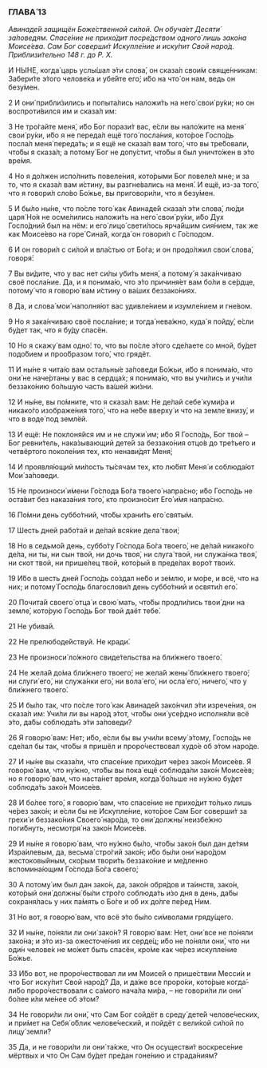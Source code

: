 ### ГЛАВА́ 13

_Авинаде́й защищён Боже́ственной си́лой. Он обуча́ет Десяти́ за́поведям. Спасе́ние не прихо́дит посре́дством одного́ лишь зако́на Моисе́ева. Сам Бог соверши́т Искупле́ние и иску́пит Свой наро́д. Приблизи́тельно 148 г. до Р. Х._

И НЫ́НЕ, когда́ царь услы́шал э́ти слова́, он сказа́л свои́м свяще́нникам: Забери́те э́того челове́ка и убе́йте его́; и́бо на что́ он нам, ведь он безу́мен.

2 И они́ прибли́зились и попыта́лись наложи́ть на него́ свои́ ру́ки; но он воспроти́вился им и сказа́л им:

3 Не тро́гайте меня́, и́бо Бог порази́т вас, е́сли вы нало́жите на меня́ свои́ ру́ки, и́бо я не переда́л ещё того́ посла́ния, кото́рое Госпо́дь посла́л меня́ переда́ть; и я ещё не сказа́л вам того́, что вы тре́бовали, что́бы я сказа́л; а потому́ Бог не допу́стит, что́бы я был уничто́жен в э́то вре́мя.

4 Но я до́лжен испо́лнить повеле́ния, кото́рыми Бог повеле́л мне; и за то, что я сказа́л вам и́стину, вы разгне́вались на меня́. И ещё, из-за того́, что я говори́л сло́во Бо́жье, вы приговори́ли, что я безу́мен.

5 И бы́ло ны́не, что по́сле того́ как Авинаде́й сказа́л э́ти слова́, лю́ди царя́ Но́я не осме́лились наложи́ть на него́ свои́ ру́ки, и́бо Дух Госпо́дний был на нём: и его́ лицо́ свети́лось ярча́йшим сия́нием, так же как Моисе́ево на горе́ Сина́й, когда́ он говори́л с Го́сподом.

6 И он говори́л с си́лой и вла́стью от Бо́га; и он продо́лжил свои́ слова́, говоря́:

7 Вы ви́дите, что у вас нет си́лы уби́ть меня́, а потому́ я зака́нчиваю своё посла́ние. Да, и я понима́ю, что э́то причиня́ет вам бо́ли в се́рдце, потому́ что я говорю́ вам и́стину о ва́ших беззако́ниях.

8 Да, и слова́ мои́ наполня́ют вас удивле́нием и изумле́нием и гне́вом.

9 Но я зака́нчиваю своё посла́ние; и тогда́ нева́жно, куда́ я пойду́, е́сли бу́дет так, что я бу́ду спасён.

10 Но я скажу́ вам одно́: то, что вы по́сле э́того сде́лаете со мной, бу́дет подо́бием и проо́бразом того́, что грядёт.

11 И ны́не я чита́ю вам остальны́е за́поведи Бо́жьи, и́бо я понима́ю, что они́ не наче́ртаны у вас в сердца́х; я понима́ю, что вы учи́лись и учи́ли беззако́нию бо́льшую часть ва́шей жи́зни.

12 И ны́не, вы по́мните, что я сказа́л вам: Не де́лай себе́ куми́ра и никако́го изображе́ния того́, что на не́бе вверху́ и что на земле́ внизу́, и что в воде́ под землёй.

13 И ещё: Не поклоня́йся им и не служи́ им; и́бо Я Госпо́дь, Бог твой – Бог ревни́тель, нака́зывающий дете́й за беззако́ния отцо́в до тре́тьего и четвёртого поколе́ния тех, кто ненави́дят Меня́;

14 И проявля́ющий ми́лость ты́сячам тех, кто лю́бят Меня́ и соблюда́ют Мои́ за́поведи.

15 Не произноси́ и́мени Го́спода Бо́га твоего́ напра́сно; и́бо Госпо́дь не оста́вит без наказа́ния того́, кто произно́сит Его́ и́мя напра́сно.

16 По́мни день суббо́тний, что́бы храни́ть его́ святы́м.

17 Шесть дней рабо́тай и де́лай вся́кие дела́ твои́;

18 Но в седьмо́й день, суббо́ту Го́спода Бо́га твоего́, не де́лай никако́го де́ла, ни ты, ни сын твой, ни дочь твоя́, ни слуга́ твой, ни служа́нка твоя́, ни скот твой, ни прише́лец твой, кото́рый в преде́лах воро́т твои́х.

19 И́бо в шесть дней Госпо́дь со́здал не́бо и зе́млю, и мо́ре, и всё, что на них; и потому́ Госпо́дь благослови́л день суббо́тний и освяти́л его́.

20 Почита́й своего́ отца́ и свою́ мать, что́бы продли́лись твои́ дни на земле́, кото́рую Госпо́дь Бог твой даёт тебе́.

21 Не убива́й.

22 Не прелюбоде́йствуй. Не кради́.

23 Не произноси́ ло́жного свиде́тельства на бли́жнего твоего́.

24 Не жела́й до́ма бли́жнего твоего́; не жела́й жены́ бли́жнего твоего́; ни слуги́ его́, ни служа́нки его́, ни вола́ его́, ни осла́ его́, ничего́, что у бли́жнего твоего́.

25 И бы́ло так, что по́сле того́ как Авинаде́й зако́нчил э́ти изрече́ния, он сказа́л им: Учи́ли ли вы наро́д э́тот, что́бы они́ усе́рдно исполня́ли всё э́то, да́бы соблюда́ть э́ти за́поведи?

26 Я говорю́ вам: Нет; и́бо, е́сли бы вы учи́ли всему́ э́тому, Госпо́дь не сде́лал бы так, что́бы я пришёл и проро́чествовал худо́е об э́том наро́де.

27 И ны́не вы сказа́ли, что спасе́ние прихо́дит че́рез зако́н Моисе́ев. Я говорю́ вам, что ну́жно, что́бы вы пока́ ещё соблюда́ли зако́н Моисе́ев; но я говорю́ вам, что наста́нет вре́мя, когда́ бо́льше не ну́жно бу́дет соблюда́ть зако́н Моисе́ев.

28 И бо́лее того́, я говорю́ вам, что спасе́ние не прихо́дит то́лько лишь че́рез зако́н; и е́сли бы не Искупле́ние, кото́рое Сам Бог соверши́т за грехи́ и беззако́ния Своего́ наро́да, то они́ должны́ неизбе́жно поги́бнуть, несмотря́ на зако́н Моисе́ев.

29 И ны́не я говорю́ вам, что ну́жно бы́ло, что́бы зако́н был дан де́тям Изра́илевым, да, весьма́ стро́гий зако́н; и́бо бы́ли они́ наро́дом жестоковы́йным, ско́рым твори́ть беззако́ние и ме́дленно вспомина́ющим Го́спода Бо́га своего́;

30 А потому́ им был дан зако́н, да, зако́н обря́дов и та́инств, зако́н, кото́рый они́ должны́ бы́ли стро́го соблюда́ть и́зо дня в день, да́бы сохраня́лась у них па́мять о Бо́ге и об их до́лге пе́ред Ним.

31 Но вот, я говорю́ вам, что всё э́то бы́ло си́мволами гряду́щего.

32 И ны́не, по́няли ли они́ зако́н? Я говорю́ вам: Нет, они́ все не по́няли зако́на; и э́то из-за ожесточе́ния их серде́ц; и́бо не по́няли они́, что ни оди́н челове́к не мо́жет быть спасён, кро́ме как че́рез искупле́ние Бо́жье.

33 И́бо вот, не проро́чествовал ли им Моисе́й о прише́ствии Месси́и и что Бог иску́пит Свой наро́д? Да, и да́же все проро́ки, кото́рые когда́-ли́бо проро́чествовали с са́мого нача́ла ми́ра, – не говори́ли ли они́ бо́лее и́ли ме́нее об э́том?

34 Не говори́ли ли они́, что Сам Бог сойдёт в среду́ дете́й челове́ческих, и при́мет на Себя́ о́блик челове́ческий, и пойдёт с вели́кой си́лой по лицу́ земли́?

35 Да, и не говори́ли ли они́ та́кже, что Он осуществи́т воскресе́ние мёртвых и что Он Сам бу́дет пре́дан гоне́нию и страда́ниям?
